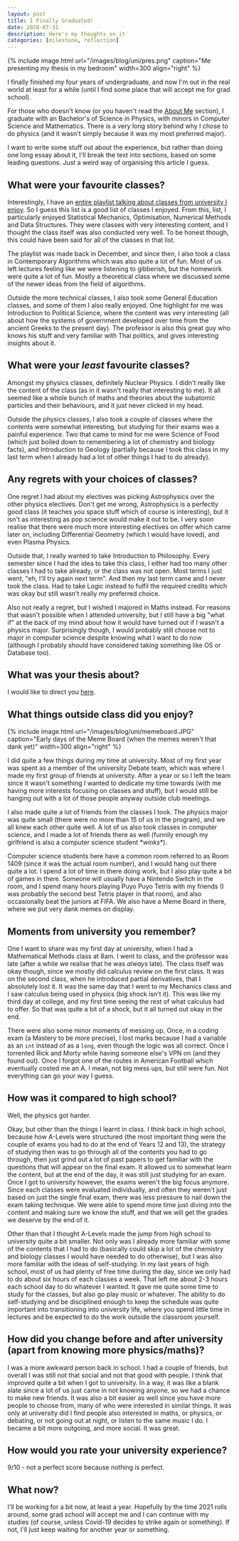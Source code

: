 ```yaml
---
layout: post
title: I Finally Graduated!
date: 2020-07-31
description: Here's my thoughts on it
categories: [milestone, reflection]
---
```

{% include image.html url="/images/blog/uni/pres.png" caption="Me presenting my thesis in my bedroom" width=300 align="right" %}

I finally finished my four years of undergraduate, and now I'm out in the real world at least for a while (until I find some place that will accept me for grad school).

For those who doesn't know (or you haven't read the <a href="/about">About Me</a> section), I graduate with an Bachelor's of Science in Physics, with minors in Computer Science and Mathematics. There is a very long story behind why I chose to do physics (and it wasn't simply because it was my most preferred major).

I want to write some stuff out about the experience, but rather than doing one long essay about it, I'll break the text into sections, based on some leading questions. Just a weird way of organising this article I guess.

## What were your favourite classes?

Interestingly, I have an <a href="https://www.youtube.com/playlist?list=PLBzCYlA4J3e58YH6o73Na3EeVDIO4Y5zO">entire playlist talking about classes from university I enjoy</a>. So I guess this list is a good list of classes I enjoyed. From this, list, I particularly enjoyed Statistical Mechanics, Optimisation, Numerical Methods and Data Structures. They were classes with very interesting content, and I thought the class itself was also conducted very well. To be honest though, this could have been said for all of the classes in that list.

The playlist was made back in December, and since then, I also took a class in Contemporary Algorithms which was also quite a lot of fun. Most of us left lectures feeling like we were listening to gibberish, but the homework were quite a lot of fun. Mostly a theoretical class where we discussed some of the newer ideas from the field of algorithms.

Outside the more technical classes, I also took some General Education classes, and some of them I also really enjoyed. One highlight for me was Introduction to Political Science, where the content was very interesting (all about how the systems of government developed over time from the ancient Greeks to the present day). The professor is also this great guy who knows his stuff and very familiar with Thai politics, and gives interesting insights about it.

## What were your _least_ favourite classes?

Amongst my physics classes, definitely Nuclear Physics. I didn't really like the content of the class (as in it wasn't really that interesting to me). It all seemed like a whole bunch of maths and theories about the subatomic particles and their behaviours, and it just never clicked in my head.

Outside the physics classes, I also took a couple of classes where the contents were somewhat interesting, but studying for their exams was a painful experience. Two that came to mind for me were Science of Food (which just boiled down to remembering a lot of chemistry and biology facts), and Introduction to Geology (partially because I took this class in my last term when I already had a lot of other things I had to do already).

## Any regrets with your choices of classes?

One regret I had about my electives was picking Astrophysics over the other physics electives. Don't get me wrong, Astrophysics is a perfectly good class (it teaches you space stuff which of course is interesting), but it isn't as interesting as pop science would make it out to be. I very soon realise that there were much more interesting electives on offer which came later on, including Differential Geometry (which I would have loved), and even Plasma Physics.

Outside that, I really wanted to take Introduction to Philosophy. Every semester since I had the idea to take this class, I either had too many other classes I had to take already, or the class was not open. Most terms I just went, "eh, I'll try again next term". And then my last term came and I never took the class. Had to take Logic instead to fulfil the required credits which was okay but still wasn't really my preferred choice.

Also not really a regret, but I wished I majored in Maths instead. For reasons that wasn't possible when I attended university, but I still have a big "what if" at the back of my mind about how it would have turned out if I wasn't a physics major. Surprisingly though, I would probably still choose not to major in computer science despite knowing what I want to do now (although I probably should have considered taking something like OS or Database too).

## What was your thesis about?

I would like to direct you <a href="/projects/thesis">here</a>.

## What things outside class did you enjoy?

{% include image.html url="/images/blog/uni/memeboard.JPG" caption="Early days of the Meme Board (when the memes weren't that dank yet)" width=300 align="right" %}

I did quite a few things during my time at university. Most of my first year was spent as a member of the university Debate team, which was where I made my first group of friends at university. After a year or so I left the team since it wasn't something I wanted to dedicate my time towards (with me having more interests focusing on classes and stuff), but I would still be hanging out with a lot of those people anyway outside club meetings.

I also made quite a lot of friends from the classes I took. The physics major was quite small (there were no more than 15 of us in the program), and we all knew each other quite well. A lot of us also took classes in computer science, and I made a lot of friends there as well (funnily enough my girlfriend is also a computer science student \*_winks_\*).

Computer science students here have a common room referred to as Room 1409 (since it was the actual room number), and I would hang out there quite a lot. I spend a lot of time in there doing work, but I also play quite a bit of games in there. Someone will usually have a Nintendo Switch in the room, and I spend many hours playing Puyo Puyo Tetris with my friends (I was probably the second best Tetris player in that room), and also occasionally beat the juniors at FIFA. We also have a Meme Board in there, where we put very dank memes on display.

## Moments from university you remember?

One I want to share was my first day at university, when I had a Mathematical Methods class at 8am. I went to class, and the professor was late (after a while we realise that he was _always_ late). The class itself was okay though, since we mostly did calculus review on the first class. It was on the second class, when he introduced partial derivatives, that I absolutely lost it. It was the same day that I went to my Mechanics class and I saw calculus being used in physics (big shock isn't it). This was like my third day at college, and my first time seeing the rest of what calculus had to offer. So that was quite a bit of a shock, but it all turned out okay in the end.

There were also some minor moments of messing up. Once, in a coding exam (a Mastery to be more precise), I lost marks because I had a variable as an `int` instead of as a `long`, even though the logic was all correct. Once I torrented Rick and Morty while having someone else's VPN on (and they found out). Once I forgot one of the routes in American Football which eventually costed me an A. I mean, not big mess ups, but still were fun. Not everything can go your way I guess.

## How was it compared to high school?

Well, the physics got harder.

Okay, but other than the things I learnt in class. I think back in high school, because how A-Levels were structured (the most important thing were the couple of exams you had to do at the end of Years 12 and 13), the strategy of studying then was to go through all of the contents you had to go through, then just grind out a lot of past papers to get familiar with the questions that will appear on the final exam. It allowed us to somewhat learn the content, but at the end of the day, it was still just studying for an exam. Once I got to university however, the exams weren't the big focus anymore. Since each classes were evaluated individually, and often they weren't just based on just the single final exam, there was less pressure to nail down the exam taking technique. We were able to spend more time just diving into the content and making sure we know the stuff, and that we will get the grades we deserve by the end of it.

Other than that I thought A-Levels made the jump from high school to university quite a bit smaller. Not only was I already more familiar with some of the contents that I had to do (basically could skip a lot of the chemistry and biology classes I would have needed to do otherwise), but I was also more familiar with the ideas of self-studying. In my last years of high school, most of us had plenty of free time during the day, since we only had to do about six hours of each classes a week. That left me about 2-3 hours each school day to do whatever I wanted. It gave me quite some time to study for the classes, but also go play music or whatever. The ability to do self-studying and be disciplined enough to keep the schedule was quite important into transitioning into university life, where you spend little time in lectures and be expected to do the work outside the classroom yourself.

## How did you change before and after university (apart from knowing more physics/maths)?

I was a more awkward person back in school. I had a couple of friends, but overall I was still not that social and not that good with people. I think that improved quite a bit when I got to university. In a way, it was like a blank slate since a lot of us just came in not knowing anyone, so we had a chance to make new friends. It was also a bit easier as well since you have more people to choose from, many of who were interested in similar things. It was only at university did I find people also interested in maths, or physics, or debating, or not going out at night, or listen to the same music I do. I became a bit more outgoing, and more social. It was great.

## How would you rate your university experience?

9/10 - not a perfect score because nothing is perfect.

## What now?

I'll be working for a bit now, at least a year. Hopefully by the time 2021 rolls around, some grad school will accept me and I can continue with my studies (of course, unless Covid-19 decides to strike again or something). If not, I'll just keep waiting for another year or something.

